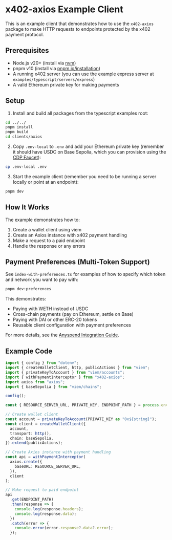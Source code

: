 # x402-axios Example Client

This is an example client that demonstrates how to use the `x402-axios` package to make HTTP requests to endpoints protected by the x402 payment protocol.

## Prerequisites

- Node.js v20+ (install via [nvm](https://github.com/nvm-sh/nvm))
- pnpm v10 (install via [pnpm.io/installation](https://pnpm.io/installation))
- A running x402 server (you can use the example express server at `examples/typescript/servers/express`)
- A valid Ethereum private key for making payments

## Setup

1. Install and build all packages from the typescript examples root:
```bash
cd ../../
pnpm install
pnpm build
cd clients/axios
```

2. Copy `.env-local` to `.env` and add your Ethereum private key (remember it should have USDC on Base Sepolia, which you can provision using the [CDP Faucet](https://portal.cdp.coinbase.com/products/faucet)):
```bash
cp .env-local .env
```

3. Start the example client (remember you need to be running a server locally or point at an endpoint):
```bash
pnpm dev
```

## How It Works

The example demonstrates how to:
1. Create a wallet client using viem
2. Create an Axios instance with x402 payment handling
3. Make a request to a paid endpoint
4. Handle the response or any errors

## Payment Preferences (Multi-Token Support)

See `index-with-preferences.ts` for examples of how to specify which token and network you want to pay with:

```bash
pnpm dev:preferences
```

This demonstrates:
- Paying with WETH instead of USDC
- Cross-chain payments (pay on Ethereum, settle on Base)
- Paying with DAI or other ERC-20 tokens
- Reusable client configuration with payment preferences

For more details, see the [Anyspend Integration Guide](../../../../ANYSPEND-INTEGRATION.md).

## Example Code

```typescript
import { config } from "dotenv";
import { createWalletClient, http, publicActions } from "viem";
import { privateKeyToAccount } from "viem/accounts";
import { withPaymentInterceptor } from "x402-axios";
import axios from "axios";
import { baseSepolia } from "viem/chains";

config();

const { RESOURCE_SERVER_URL, PRIVATE_KEY, ENDPOINT_PATH } = process.env;

// Create wallet client
const account = privateKeyToAccount(PRIVATE_KEY as "0x${string}");
const client = createWalletClient({
  account,
  transport: http(),
  chain: baseSepolia,
}).extend(publicActions);

// Create Axios instance with payment handling
const api = withPaymentInterceptor(
  axios.create({
    baseURL: RESOURCE_SERVER_URL,
  }),
  client
);

// Make request to paid endpoint
api
  .get(ENDPOINT_PATH)
  .then(response => {
    console.log(response.headers);
    console.log(response.data);
  })
  .catch(error => {
    console.error(error.response?.data?.error);
  });
```
